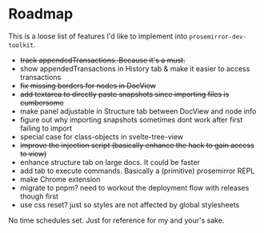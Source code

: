 # Roadmap

This is a loose list of features I'd like to implement into `prosemirror-dev-toolkit`.

- ~~track appendedTransactions. Because it's a must.~~
- show appendedTransactions in History tab & make it easier to access transactions
- ~~fix missing borders for nodes in DocView~~
- ~~add textarea to directly paste snapshots since importing files is cumbersome~~
- make panel adjustable in Structure tab between DocView and node info
- figure out why importing snapshots sometimes dont work after first failing to import
- special case for class-objects in svelte-tree-view
- ~~improve the injection script (basically enhance the hack to gain access to view)~~
- enhance structure tab on large docs. It could be faster
- add tab to execute commands. Basically a (primitive) prosemirror REPL
- make Chrome extension
- migrate to pnpm? need to workout the deployment flow with releases though first
- use css reset? just so styles are not affected by global stylesheets

No time schedules set. Just for reference for my and your's sake.
